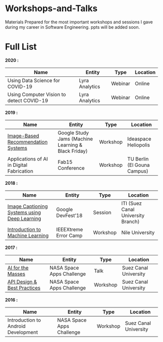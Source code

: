 # Workshops-and-Talks
Materials Prepared for the most important workshops and sessions I gave during my career in Software Engineering.
ppts will be added soon.


# Full List
**2020 :**

|  Name | Entity  | Type  |  Location |
|---|---|---|---|
| Using Data Science for COVID-19  |  Lyra Analytics |  Webinar |  Online |
| Using Computer Vision to detect COVID-19  | Lyra Analytics  | Webinar  | Online  | 

   
**2019 :**

|  Name | Entity  | Type  |  Location |
|---|---|---|---|
| [Image-Based Recommendation Systems](https://docs.google.com/presentation/d/1SU-3GDplDWxUxtbN3LPzF5BFxQQM3SCNsc4UCVO_TqI/edit?usp=sharing)  |  Google Study Jams (Machine Learning & Black Friday) |  Workshop |  Ideaspace Heliopolis |
| Applications of AI in Digital Fabrication  | Fab15 Conference  | Workshop  | TU Berlin (El Gouna Campus)  | 

 
**2018 :**

|  Name | Entity  | Type  |  Location |
|---|---|---|---|
|  [Image Captioning Systems using Deep Learning](https://docs.google.com/presentation/d/1U_Ewq0vfPXgARb-0kCEg2i1zy3myhzTZLB6jqJC0wng/edit?usp=sharing)  |  Google DevFest’18  |  Session |  ITI (Suez Canal University Branch) |
| [Introduction to Machine Learning](https://docs.google.com/presentation/d/1ckkDNLZ08Lzg8R6DcGQ1QvApXuwMg6legSwdOjLaSb4/edit?usp=sharing)  | IEEEXtreme Error Camp  | Workshop  | Nile University  | 

**2017 :**

|  Name | Entity  | Type  |  Location |
|---|---|---|---|
|  [AI for the Masses](https://docs.google.com/presentation/d/1eCDfJkrBjRYbsKBITNkGeihLiVKbamQn4VRSpiiP_dY/edit?usp=sharing)  |  NASA Space Apps Challenge  |  Talk |  Suez Canal University |
| [API Design & Best Practices](https://docs.google.com/presentation/d/1e9JE5uz2g1jBJ0CEuzlQlWn6wKXAzxiqA1I_N-oWDto/edit?usp=sharing) | NASA Space Apps Challenge  | Workshop  | Suez Canal University  | 


**2016 :**

|  Name | Entity  | Type  |  Location |
|---|---|---|---|
|  Introduction to Android Development |  NASA Space Apps Challenge  |  Workshop |  Suez Canal University |
